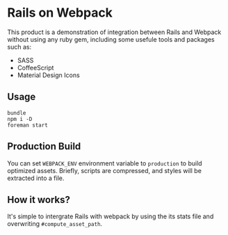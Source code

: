 # Rails on Webpack

This product is a demonstration of integration between Rails and Webpack without using any ruby gem, including some usefule tools and packages such as:

- SASS
- CoffeeScript
- Material Design Icons

## Usage

```
bundle
npm i -D
foreman start
```

## Production Build

You can set `WEBPACK_ENV` environment variable to `production` to build optimized assets. Briefly, scripts are compressed, and styles will be extracted into a file.

## How it works?

It's simple to intergrate Rails with webpack by using the its stats file and overwriting `#compute_asset_path`.